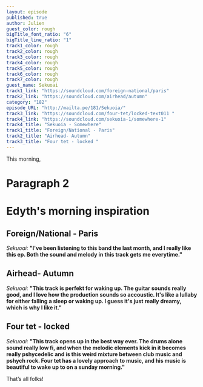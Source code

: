 ```yaml
---
layout: episode
published: true
author: Julien
guest_color: rough
bigTitle_font_ratio: "6"
bigTitle_line_ratio: "1"
track1_color: rough
track2_color: rough
track3_color: rough
track4_color: rough
track5_color: rough
track6_color: rough
track7_color: rough
guest_name: Sekuoai
track1_link: "https://soundcloud.com/foreign-national/paris"
track2_link: "https://soundcloud.com/airhead/autumn"
category: "182"
episode_URL: "http://mailta.pe/181/Sekuoia/"
track3_link: "https://soundcloud.com/four-tet/locked-text011 "
track4_link: "https://soundcloud.com/sekuoia-1/somewhere-1"
track4_title: "Sekuoia - Somewhere"
track1_title: "Foreign/National - Paris"
track2_title: "Airhead- Autumn"
track3_title: "Four tet - locked "
---
```


<p id="introduction">This morning, </p>

# Paragraph 2


# Edyth's morning inspiration

## Foreign/National - Paris
_Sekuoai:_ **"**I've been listening to this band the last month, and I really like this ep. Both the sound and melody in this track gets me everytime.**"**

## Airhead- Autumn
_Sekuoai:_ **"**This track is perfekt for waking up. The guitar sounds really good, and I love how the production sounds so accoustic. It's like a lullaby for either falling a sleep or waking up. I guess it's just really dreamy, which is why I like it.**"**

## Four tet - locked
_Sekuoai:_ **"**This track opens up in the best way ever. The drums alone sound really low fi, and when the melodic elements kick in it becomes really pshycedelic and is this weird mixture between club music and pshych rock. Four tet has a lovely approach to music, and his music is beautiful to wake up to on a sunday morning.**"**

 
<p id="outroduction">
That’s all folks! </p>